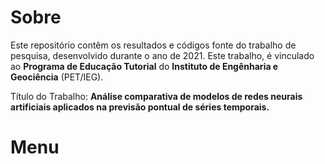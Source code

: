 # Sobre
Este repositório contêm os resultados e códigos fonte do trabalho de pesquisa, desenvolvido durante o ano de 2021. Este trabalho, é vinculado ao **Programa de Educação Tutorial** do **Instituto de Engênharia e Geociência** (PET/IEG).

Título do Trabalho: **Análise comparativa de modelos de redes neurais artificiais aplicados na previsão pontual de séries temporais.**

# Menu
